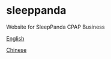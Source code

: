 # sleeppanda
Website for SleepPanda CPAP Business

[English](http://www.sleeppanda.com)

[Chinese](http://www.sleeppanda.ca)

